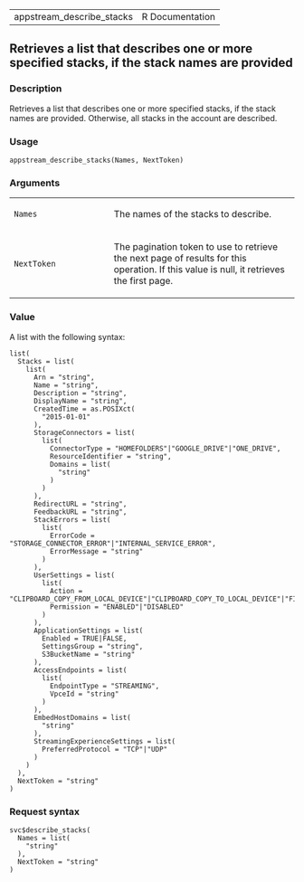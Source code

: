 <table style="width: 100%;">
<tbody>
<tr class="odd">
<td>appstream_describe_stacks</td>
<td style="text-align: right;">R Documentation</td>
</tr>
</tbody>
</table>

## Retrieves a list that describes one or more specified stacks, if the stack names are provided

### Description

Retrieves a list that describes one or more specified stacks, if the
stack names are provided. Otherwise, all stacks in the account are
described.

### Usage

    appstream_describe_stacks(Names, NextToken)

### Arguments

<table>
<colgroup>
<col style="width: 35%" />
<col style="width: 65%" />
</colgroup>
<tbody>
<tr class="odd">
<td><code id="appstream_describe_stacks_:_Names">Names</code></td>
<td><p>The names of the stacks to describe.</p></td>
</tr>
<tr class="even">
<td><code
id="appstream_describe_stacks_:_NextToken">NextToken</code></td>
<td><p>The pagination token to use to retrieve the next page of results
for this operation. If this value is null, it retrieves the first
page.</p></td>
</tr>
</tbody>
</table>

### Value

A list with the following syntax:

    list(
      Stacks = list(
        list(
          Arn = "string",
          Name = "string",
          Description = "string",
          DisplayName = "string",
          CreatedTime = as.POSIXct(
            "2015-01-01"
          ),
          StorageConnectors = list(
            list(
              ConnectorType = "HOMEFOLDERS"|"GOOGLE_DRIVE"|"ONE_DRIVE",
              ResourceIdentifier = "string",
              Domains = list(
                "string"
              )
            )
          ),
          RedirectURL = "string",
          FeedbackURL = "string",
          StackErrors = list(
            list(
              ErrorCode = "STORAGE_CONNECTOR_ERROR"|"INTERNAL_SERVICE_ERROR",
              ErrorMessage = "string"
            )
          ),
          UserSettings = list(
            list(
              Action = "CLIPBOARD_COPY_FROM_LOCAL_DEVICE"|"CLIPBOARD_COPY_TO_LOCAL_DEVICE"|"FILE_UPLOAD"|"FILE_DOWNLOAD"|"PRINTING_TO_LOCAL_DEVICE"|"DOMAIN_PASSWORD_SIGNIN"|"DOMAIN_SMART_CARD_SIGNIN",
              Permission = "ENABLED"|"DISABLED"
            )
          ),
          ApplicationSettings = list(
            Enabled = TRUE|FALSE,
            SettingsGroup = "string",
            S3BucketName = "string"
          ),
          AccessEndpoints = list(
            list(
              EndpointType = "STREAMING",
              VpceId = "string"
            )
          ),
          EmbedHostDomains = list(
            "string"
          ),
          StreamingExperienceSettings = list(
            PreferredProtocol = "TCP"|"UDP"
          )
        )
      ),
      NextToken = "string"
    )

### Request syntax

    svc$describe_stacks(
      Names = list(
        "string"
      ),
      NextToken = "string"
    )

